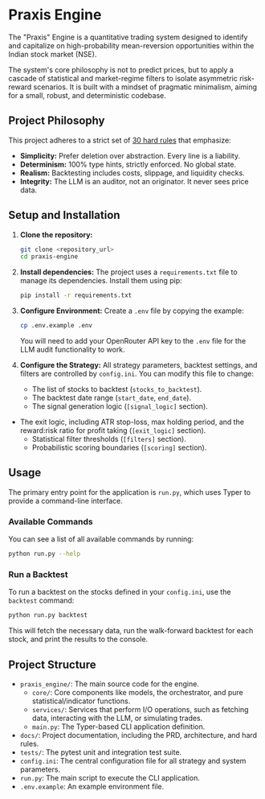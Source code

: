 # Praxis Engine

The "Praxis" Engine is a quantitative trading system designed to identify and capitalize on high-probability mean-reversion opportunities within the Indian stock market (NSE).

The system's core philosophy is not to predict prices, but to apply a cascade of statistical and market-regime filters to isolate asymmetric risk-reward scenarios. It is built with a mindset of pragmatic minimalism, aiming for a small, robust, and deterministic codebase.

## Project Philosophy

This project adheres to a strict set of [30 hard rules](./docs/HARD_RULES.md) that emphasize:
- **Simplicity:** Prefer deletion over abstraction. Every line is a liability.
- **Determinism:** 100% type hints, strictly enforced. No global state.
- **Realism:** Backtesting includes costs, slippage, and liquidity checks.
- **Integrity:** The LLM is an auditor, not an originator. It never sees price data.

## Setup and Installation

1.  **Clone the repository:**
    ```bash
    git clone <repository_url>
    cd praxis-engine
    ```

2.  **Install dependencies:**
    The project uses a `requirements.txt` file to manage its dependencies. Install them using pip:
    ```bash
    pip install -r requirements.txt
    ```

3.  **Configure Environment:**
    Create a `.env` file by copying the example:
    ```bash
    cp .env.example .env
    ```
    You will need to add your OpenRouter API key to the `.env` file for the LLM audit functionality to work.

4.  **Configure the Strategy:**
    All strategy parameters, backtest settings, and filters are controlled by `config.ini`. You can modify this file to change:
    - The list of stocks to backtest (`stocks_to_backtest`).
    - The backtest date range (`start_date`, `end_date`).
    - The signal generation logic (`[signal_logic]` section).
-   The exit logic, including ATR stop-loss, max holding period, and the reward:risk ratio for profit taking (`[exit_logic]` section).
    - Statistical filter thresholds (`[filters]` section).
    - Probabilistic scoring boundaries (`[scoring]` section).


## Usage

The primary entry point for the application is `run.py`, which uses Typer to provide a command-line interface.

### Available Commands

You can see a list of all available commands by running:
```bash
python run.py --help
```

### Run a Backtest

To run a backtest on the stocks defined in your `config.ini`, use the `backtest` command:
```bash
python run.py backtest
```
This will fetch the necessary data, run the walk-forward backtest for each stock, and print the results to the console.

## Project Structure

-   `praxis_engine/`: The main source code for the engine.
    -   `core/`: Core components like models, the orchestrator, and pure statistical/indicator functions.
    -   `services/`: Services that perform I/O operations, such as fetching data, interacting with the LLM, or simulating trades.
    -   `main.py`: The Typer-based CLI application definition.
-   `docs/`: Project documentation, including the PRD, architecture, and hard rules.
-   `tests/`: The pytest unit and integration test suite.
-   `config.ini`: The central configuration file for all strategy and system parameters.
-   `run.py`: The main script to execute the CLI application.
-   `.env.example`: An example environment file.

